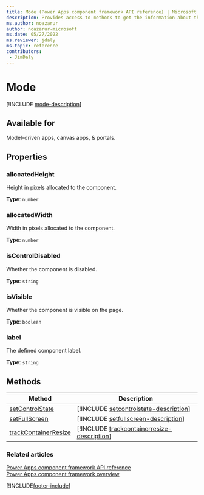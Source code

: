 ```yaml
---
title: Mode (Power Apps component framework API reference) | Microsoft Docs
description: Provides access to methods to get the information about the current state of the code component.
ms.author: noazarur
author: noazarur-microsoft
ms.date: 05/27/2022
ms.reviewer: jdaly
ms.topic: reference
contributors:
 - JimDaly
---
```


# Mode

[!INCLUDE [mode-description](includes/mode-description.md)]

## Available for 

Model-driven apps, canvas apps, & portals.

## Properties

### allocatedHeight

Height in pixels allocated to the component. 

**Type**: `number`

### allocatedWidth

Width in pixels allocated to the component.

**Type**: `number`

### isControlDisabled

Whether the component is disabled.

**Type**: `string`

### isVisible

Whether the component is visible on the page.

**Type**: `boolean`

### label

The defined component label.

**Type**: `string`

## Methods

|Method | Description | 
| ------------- |-------------|
|[setControlState](mode/setcontrolstate.md)|[!INCLUDE [setcontrolstate-description](mode/includes/setcontrolstate-description.md)]|
|[setFullScreen](mode/setfullscreen.md)|[!INCLUDE [setfullscreen-description](mode/includes/setfullscreen-description.md)]|
|[trackContainerResize](mode/trackcontainerresize.md)|[!INCLUDE [trackcontainerresize-description](mode/includes/trackcontainerresize-description.md)]|


### Related articles

[Power Apps component framework API reference](../reference/index.md)<br/>
[Power Apps component framework overview](../overview.md)

[!INCLUDE[footer-include](../../../includes/footer-banner.md)]
